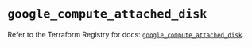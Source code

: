 # `google_compute_attached_disk`

Refer to the Terraform Registry for docs: [`google_compute_attached_disk`](https://registry.terraform.io/providers/hashicorp/google/6.19.0/docs/resources/compute_attached_disk).
